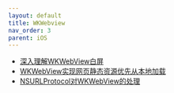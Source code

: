 ```yaml
---
layout: default
title: WKWebview
nav_order: 3
parent: iOS
---
```


- [深入理解WKWebView白屏](https://blog.csdn.net/u012413955/article/details/89671301)
- [WKWebView实现网页静态资源优先从本地加载](https://blog.csdn.net/hanhailong18/article/details/79394856)
- [NSURLProtocol对WKWebView的处理](https://www.jianshu.com/p/8f5e1082f5e0)